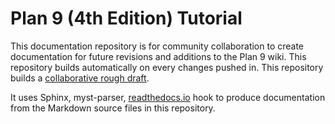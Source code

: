 Plan 9 (4th Edition) Tutorial
=============================
This documentation repository is for community collaboration to create documentation for future revisions and additions to the Plan 9 wiki. This repository builds automatically on every changes pushed in. This repository builds a [collaborative rough draft](http://plan9-4th-edition-tutorial.rtfd.io/).

It uses Sphinx, myst-parser, [readthedocs.io](https://readthedocs.io) hook to produce documentation from the Markdown source files in this repository.
